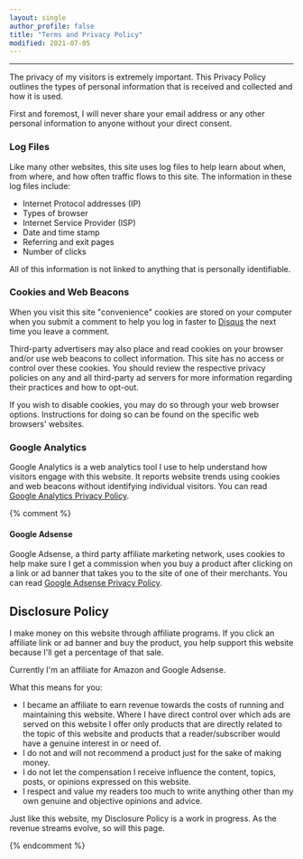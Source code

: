 ```yaml
---
layout: single
author_profile: false
title: "Terms and Privacy Policy"
modified: 2021-07-05
---
```


<hr>

The privacy of my visitors is extremely important. This Privacy Policy outlines the types of personal information that is received and collected and how it is used.

First and foremost, I will never share your email address or any other personal information to anyone without your direct consent.

### Log Files

Like many other websites, this site uses log files to help learn about when, from where, and how often traffic flows to this site. The information in these log files include:

* Internet Protocol addresses (IP)
* Types of browser
* Internet Service Provider (ISP)
* Date and time stamp
* Referring and exit pages
* Number of clicks

All of this information is not linked to anything that is personally identifiable.

### Cookies and Web Beacons

When you visit this site "convenience" cookies are stored on your computer when you submit a comment to help you log in faster to [Disqus](http://disqus.com) the next time you leave a comment.

Third-party advertisers may also place and read cookies on your browser and/or use web beacons to collect information. This site has no access or control over these cookies. You should review the respective privacy policies on any and all third-party ad servers for more information regarding their practices and how to opt-out.

If you wish to disable cookies, you may do so through your web browser options. Instructions for doing so can be found on the specific web browsers' websites.

### Google Analytics

Google Analytics is a web analytics tool I use to help understand how visitors engage with this website. It reports website trends using cookies and web beacons without identifying individual visitors. You can read [Google Analytics Privacy Policy](http://www.google.com/analytics/learn/privacy.html).

{% comment %}

#### Google Adsense

Google Adsense, a third party affiliate marketing network, uses cookies to help make sure I get a commission when you buy a product after clicking on a link or ad banner that takes you to the site of one of their merchants. You can read [Google Adsense Privacy Policy](http://support.google.com/adsense/bin/answer.py?hl=en&answer=48182).

## Disclosure Policy

I make money on this website through affiliate programs. If you click an affiliate link or ad banner and buy the product, you help support this website because I'll get a percentage of that sale.

Currently I'm an affiliate for Amazon and Google Adsense.

What this means for you:

* I became an affiliate to earn revenue towards the costs of running and maintaining this website. Where I have direct control over which ads are served on this website I offer only products that are directly related to the topic of this website and products that a reader/subscriber would have a genuine interest in or need of.
* I do not and will not recommend a product just for the sake of making money.
* I do not let the compensation I receive influence the content, topics, posts, or opinions expressed on this website.
* I respect and value my readers too much to write anything other than my own genuine and objective opinions and advice.

Just like this website, my Disclosure Policy is a work in progress. As the revenue streams evolve, so will this page.

{% endcomment %}
